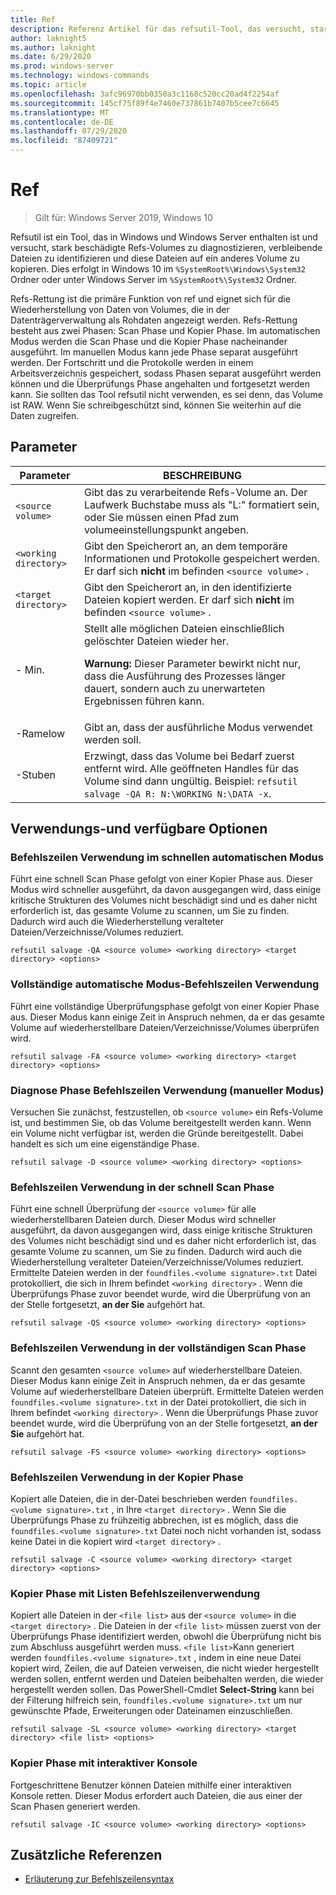 ```yaml
---
title: Ref
description: Referenz Artikel für das refsutil-Tool, das versucht, stark beschädigte Refs-Volumes zu diagnostizieren, verbleibende Dateien zu identifizieren und diese Dateien auf ein anderes Volume zu kopieren.
author: laknight5
ms.author: laknight
ms.date: 6/29/2020
ms.prod: windows-server
ms.technology: windows-commands
ms.topic: article
ms.openlocfilehash: 3afc96970bb0350a3c1168c520cc20ad4f2254af
ms.sourcegitcommit: 145cf75f89f4e7460e737861b7407b5cee7c6645
ms.translationtype: MT
ms.contentlocale: de-DE
ms.lasthandoff: 07/29/2020
ms.locfileid: "87409721"
---
```

# <a name="refsutil"></a>Ref

> Gilt für: Windows Server 2019, Windows 10

Refsutil ist ein Tool, das in Windows und Windows Server enthalten ist und versucht, stark beschädigte Refs-Volumes zu diagnostizieren, verbleibende Dateien zu identifizieren und diese Dateien auf ein anderes Volume zu kopieren. Dies erfolgt in Windows 10 im `%SystemRoot%\Windows\System32` Ordner oder unter Windows Server im `%SystemRoot%\System32` Ordner.

Refs-Rettung ist die primäre Funktion von ref und eignet sich für die Wiederherstellung von Daten von Volumes, die in der Datenträgerverwaltung als Rohdaten angezeigt werden. Refs-Rettung besteht aus zwei Phasen: Scan Phase und Kopier Phase. Im automatischen Modus werden die Scan Phase und die Kopier Phase nacheinander ausgeführt. Im manuellen Modus kann jede Phase separat ausgeführt werden. Der Fortschritt und die Protokolle werden in einem Arbeitsverzeichnis gespeichert, sodass Phasen separat ausgeführt werden können und die Überprüfungs Phase angehalten und fortgesetzt werden kann. Sie sollten das Tool refsutil nicht verwenden, es sei denn, das Volume ist RAW. Wenn Sie schreibgeschützt sind, können Sie weiterhin auf die Daten zugreifen.

## <a name="parameters"></a>Parameter

| Parameter | BESCHREIBUNG |
|--|--|
| `<source volume>` | Gibt das zu verarbeitende Refs-Volume an. Der Laufwerk Buchstabe muss als "L:" formatiert sein, oder Sie müssen einen Pfad zum volumeeinstellungspunkt angeben. |
| `<working directory>` | Gibt den Speicherort an, an dem temporäre Informationen und Protokolle gespeichert werden. Er darf sich **nicht** im befinden `<source volume>` . |
| `<target directory>` | Gibt den Speicherort an, in den identifizierte Dateien kopiert werden. Er darf sich **nicht** im befinden `<source volume>` . |
| \- Min. | Stellt alle möglichen Dateien einschließlich gelöschter Dateien wieder her.<p>**Warnung:** Dieser Parameter bewirkt nicht nur, dass die Ausführung des Prozesses länger dauert, sondern auch zu unerwarteten Ergebnissen führen kann. |
| \-Ramelow | Gibt an, dass der ausführliche Modus verwendet werden soll. |
| \-Stuben | Erzwingt, dass das Volume bei Bedarf zuerst entfernt wird. Alle geöffneten Handles für das Volume sind dann ungültig. Beispiel: `refsutil salvage -QA R: N:\WORKING N:\DATA -x`. |

## <a name="usage-and-available-options"></a>Verwendungs-und verfügbare Optionen

### <a name="quick-automatic-mode-command-line-usage"></a>Befehlszeilen Verwendung im schnellen automatischen Modus

Führt eine schnell Scan Phase gefolgt von einer Kopier Phase aus. Dieser Modus wird schneller ausgeführt, da davon ausgegangen wird, dass einige kritische Strukturen des Volumes nicht beschädigt sind und es daher nicht erforderlich ist, das gesamte Volume zu scannen, um Sie zu finden. Dadurch wird auch die Wiederherstellung veralteter Dateien/Verzeichnisse/Volumes reduziert.

```
refsutil salvage -QA <source volume> <working directory> <target directory> <options>
```

### <a name="full-automatic-mode-command-line-usage"></a>Vollständige automatische Modus-Befehlszeilen Verwendung

Führt eine vollständige Überprüfungsphase gefolgt von einer Kopier Phase aus. Dieser Modus kann einige Zeit in Anspruch nehmen, da er das gesamte Volume auf wiederherstellbare Dateien/Verzeichnisse/Volumes überprüfen wird.

```
refsutil salvage -FA <source volume> <working directory> <target directory> <options>
```

### <a name="diagnose-phase-command-line-usage-manual-mode"></a>Diagnose Phase Befehlszeilen Verwendung (manueller Modus)

Versuchen Sie zunächst, festzustellen, ob `<source volume>` ein Refs-Volume ist, und bestimmen Sie, ob das Volume bereitgestellt werden kann. Wenn ein Volume nicht verfügbar ist, werden die Gründe bereitgestellt. Dabei handelt es sich um eine eigenständige Phase.

```
refsutil salvage -D <source volume> <working directory> <options>
```

### <a name="quick-scan-phase-command-line-usage"></a>Befehlszeilen Verwendung in der schnell Scan Phase

Führt eine schnell Überprüfung der `<source volume>` für alle wiederherstellbaren Dateien durch. Dieser Modus wird schneller ausgeführt, da davon ausgegangen wird, dass einige kritische Strukturen des Volumes nicht beschädigt sind und es daher nicht erforderlich ist, das gesamte Volume zu scannen, um Sie zu finden. Dadurch wird auch die Wiederherstellung veralteter Dateien/Verzeichnisse/Volumes reduziert. Ermittelte Dateien werden in der `foundfiles.<volume signature>.txt` Datei protokolliert, die sich in Ihrem befindet `<working directory>` . Wenn die Überprüfungs Phase zuvor beendet wurde, wird die Überprüfung von an der Stelle fortgesetzt, **an der Sie** aufgehört hat.

```
refsutil salvage -QS <source volume> <working directory> <options>
```

### <a name="full-scan-phase-command-line-usage"></a>Befehlszeilen Verwendung in der vollständigen Scan Phase

Scannt den gesamten `<source volume>` auf wiederherstellbare Dateien. Dieser Modus kann einige Zeit in Anspruch nehmen, da er das gesamte Volume auf wiederherstellbare Dateien überprüft. Ermittelte Dateien werden `foundfiles.<volume signature>.txt` in der Datei protokolliert, die sich in Ihrem befindet `<working directory>` . Wenn die Überprüfungs Phase zuvor beendet wurde, wird die Überprüfung von an der Stelle fortgesetzt, **an der Sie** aufgehört hat.

```
refsutil salvage -FS <source volume> <working directory> <options>
```

### <a name="copy-phase-command-line-usage"></a>Befehlszeilen Verwendung in der Kopier Phase

Kopiert alle Dateien, die in der-Datei beschrieben werden `foundfiles.<volume signature>.txt` , in Ihre `<target directory>` . Wenn Sie die Überprüfungs Phase zu frühzeitig abbrechen, ist es möglich, dass die `foundfiles.<volume signature>.txt` Datei noch nicht vorhanden ist, sodass keine Datei in die kopiert wird `<target directory>` .

```
refsutil salvage -C <source volume> <working directory> <target directory> <options>
```

### <a name="copy-phase-with-list-command-line-usage"></a>Kopier Phase mit Listen Befehlszeilenverwendung

Kopiert alle Dateien in der `<file list>` aus der `<source volume>` in die `<target directory>` . Die Dateien in der `<file list>` müssen zuerst von der Überprüfungs Phase identifiziert werden, obwohl die Überprüfung nicht bis zum Abschluss ausgeführt werden muss. `<file list>`Kann generiert werden `foundfiles.<volume signature>.txt` , indem in eine neue Datei kopiert wird, Zeilen, die auf Dateien verweisen, die nicht wieder hergestellt werden sollen, entfernt werden und Dateien beibehalten werden, die wieder hergestellt werden sollen. Das PowerShell-Cmdlet **Select-String** kann bei der Filterung hilfreich sein, `foundfiles.<volume signature>.txt` um nur gewünschte Pfade, Erweiterungen oder Dateinamen einzuschließen.

```
refsutil salvage -SL <source volume> <working directory> <target directory> <file list> <options>
```

### <a name="copy-phase-with-interactive-console"></a>Kopier Phase mit interaktiver Konsole

Fortgeschrittene Benutzer können Dateien mithilfe einer interaktiven Konsole retten. Dieser Modus erfordert auch Dateien, die aus einer der Scan Phasen generiert werden.

```
refsutil salvage -IC <source volume> <working directory> <options>
```

## <a name="additional-references"></a>Zusätzliche Referenzen

- [Erläuterung zur Befehlszeilensyntax](command-line-syntax-key.md)
